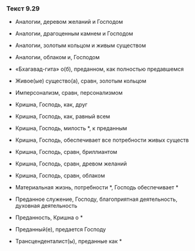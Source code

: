 ### Текст 9.29

- Аналогии, деревом желаний и Господом

- Аналогии, драгоценным камнем и Господом

- Аналогии, золотым кольцом и живым существом

- Аналогии, облаком и, Господом

- «Бхагавад-гита» о(б), преданном, как полностью предавшемся

- Живое(ые) существо(а), сравн, золотым кольцом

- Имперсонализм, сравн, персонализмом

- Кришна, Господь, как, друг

- Кришна, Господь, как, равный всем

- Кришна, Господь, милость *, к преданным

- Кришна, Господь, обеспечивает все потребности живых существ

- Кришна, Господь, сравн, бриллиантом

- Кришна, Господь, сравн, древом желаний

- Кришна, Господь, сравн, облаком

- Материальная жизнь, потребности *, Господь обеспечивает *

- Преданное служение, Господу, благоприятная деятельность, духовная деятельность

- Преданность, Кришна о *

- Преданный(е), предается Господу

- Трансценденталист(ы), преданные как *
	
